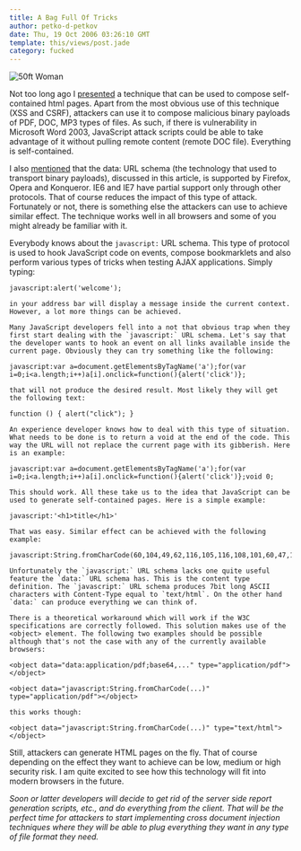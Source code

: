 ```yaml
---
title: A Bag Full Of Tricks
author: petko-d-petkov
date: Thu, 19 Oct 2006 03:26:10 GMT
template: this/views/post.jade
category: fucked
---
```


![50ft Woman](http://www.gnucitizen.org/static/blog/2006/08/50ft-woman.jpg "50ft Woman")

Not too long ago I [presented](/blog/self-contained-xss-attacks) a technique that can be used to compose self-contained html pages. Apart from the most obvious use of this technique (XSS and CSRF), attackers can use it to compose malicious binary payloads of PDF, DOC, MP3 types of files. As such, if there is vulnerability in Microsoft Word 2003, JavaScript attack scripts could be able to take advantage of it without pulling remote content (remote DOC file). Everything is self-contained.

I also [mentioned](/blog/self-contained-xss-attacks) that the data: URL schema (the technology that used to transport binary payloads), discussed in this article, is supported by Firefox, Opera and Konqueror. IE6 and IE7 have partial support only through other protocols. That of course reduces the impact of this type of attack. Fortunately or not, there is something else the attackers can use to achieve similar effect. The technique works well in all browsers and some of you might already be familiar with it.

Everybody knows about the `javascript:` URL schema. This type of protocol is used to hook JavaScript code on events, compose bookmarklets and also perform various types of tricks when testing AJAX applications. Simply typing:

    javascript:alert('welcome');

    in your address bar will display a message inside the current context. However, a lot more things can be achieved.

    Many JavaScript developers fell into a not that obvious trap when they first start dealing with the `javascript:` URL schema. Let's say that the developer wants to hook an event on all links available inside the current page. Obviously they can try something like the following:

    javascript:var a=document.getElementsByTagName('a');for(var i=0;i<a.length;i++)a[i].onclick=function(){alert('click')};

    that will not produce the desired result. Most likely they will get the following text:

    function () { alert("click"); }

    An experience developer knows how to deal with this type of situation. What needs to be done is to return a void at the end of the code. This way the URL will not replace the current page with its gibberish. Here is an example:

    javascript:var a=document.getElementsByTagName('a');for(var i=0;i<a.length;i++)a[i].onclick=function(){alert('click')};void 0;

    This should work. All these take us to the idea that JavaScript can be used to generate self-contained pages. Here is a simple example:

    javascript:'<h1>title</h1>'

    That was easy. Similar effect can be achieved with the following example:

    javascript:String.fromCharCode(60,104,49,62,116,105,116,108,101,60,47,104,49,62)

    Unfortunately the `javascript:` URL schema lacks one quite useful feature the `data:` URL schema has. This is the content type definition. The `javascript:` URL schema produces 7bit long ASCII characters with Content-Type equal to `text/html`. On the other hand `data:` can produce everything we can think of.

    There is a theoretical workaround which will work if the W3C specifications are correctly followed. This solution makes use of the <object> element. The following two examples should be possible although that's not the case with any of the currently available browsers:

    <object data="data:application/pdf;base64,..." type="application/pdf"></object>

    <object data="javascript:String.fromCharCode(...)" type="application/pdf"></object>

    this works though:

    <object data="javascript:String.fromCharCode(...)" type="text/html"></object>

Still, attackers can generate HTML pages on the fly. That of course depending on the effect they want to achieve can be low, medium or high security risk. I am quite excited to see how this technology will fit into modern browsers in the future.

_Soon or latter developers will decide to get rid of the server side report generation scripts, etc., and do everything from the client. That will be the perfect time for attackers to start implementing cross document injection techniques where they will be able to plug everything they want in any type of file format they need._
